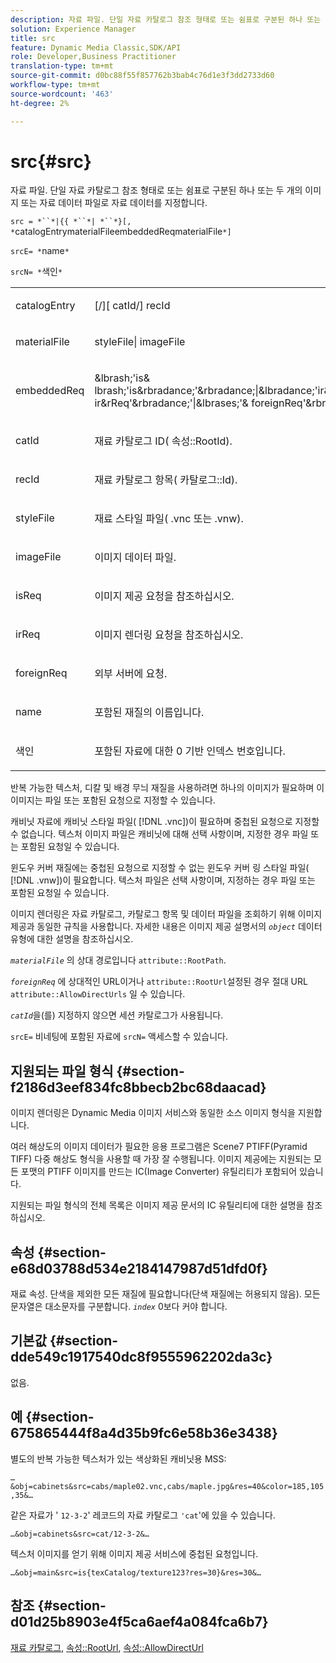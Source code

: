 ```yaml
---
description: 자료 파일. 단일 자료 카탈로그 참조 형태로 또는 쉼표로 구분된 하나 또는 두 개의 이미지 또는 자료 데이터 파일로 자료 데이터를 지정합니다.
solution: Experience Manager
title: src
feature: Dynamic Media Classic,SDK/API
role: Developer,Business Practitioner
translation-type: tm+mt
source-git-commit: d0bc88f55f857762b3bab4c76d1e3f3dd2733d60
workflow-type: tm+mt
source-wordcount: '463'
ht-degree: 2%

---
```



# src{#src}

자료 파일. 단일 자료 카탈로그 참조 형태로 또는 쉼표로 구분된 하나 또는 두 개의 이미지 또는 자료 데이터 파일로 자료 데이터를 지정합니다.

`src = *``*|{{ *``*| *``*}[, *`catalogEntrymaterialFileembeddedReqmaterialFile`*]`

`srcE= *`name`*`

`srcN= *`색인`*`

<table id="simpletable_A64C4F084C0A4DDCA45A921D4BD7AAEA"> 
 <tr class="strow"> 
  <td class="stentry"> <p><span class="varname"> catalogEntry</span> </p></td> 
  <td class="stentry"> <p><span class="codeph">[/][<span class="varname"> catId</span>/]<span class="varname"> recId</span></span> </p></td> 
 </tr> 
 <tr class="strow"> 
  <td class="stentry"> <span class="varname"> materialFile</span> </td> 
  <td class="stentry"> <p><span class="codeph"> <span class="varname"> styleFile</span>|<span class="varname"> imageFile</span></span> </p> </td> 
 </tr> 
 <tr class="strow"> 
  <td class="stentry"> <p><span class="varname"> embeddedReq</span> </p> </td> 
  <td class="stentry"> <p><span class="codeph">&amp;lbrash;'is&amp;<span class="varname"> lbrash;'is</span>&amp;rbradance;'&amp;rbradance;|&amp;lbradance;'ir&amp;lbrash;'<span class="varname"> ir&amp;rReq</span>'&amp;rbradance;'|&amp;lbrases;'&amp;<span class="varname"> foreignReq</span>'&amp;rbrace;'</span> </p></td> 
 </tr> 
 <tr class="strow"> 
  <td class="stentry"> <p><span class="varname"> catId</span> </p></td> 
  <td class="stentry"> <p>재료 카탈로그 ID(<span class="codeph"> 속성::RootId</span>). </p></td> 
 </tr> 
 <tr class="strow"> 
  <td class="stentry"> <p><span class="varname"> recId</span> </p></td> 
  <td class="stentry"> <p>재료 카탈로그 항목(<span class="codeph"> 카탈로그::Id</span>). </p></td> 
 </tr> 
 <tr class="strow"> 
  <td class="stentry"> <p><span class="varname"> styleFile</span> </p></td> 
  <td class="stentry"> <p>재료 스타일 파일(<span class="filepath"> .vnc</span> 또는 <span class="filepath"> .vnw</span>). </p></td> 
 </tr> 
 <tr class="strow"> 
  <td class="stentry"> <p><span class="varname"> imageFile</span> </p></td> 
  <td class="stentry"> <p>이미지 데이터 파일. </p></td> 
 </tr> 
 <tr class="strow"> 
  <td class="stentry"> <p><span class="varname"> isReq</span> </p></td> 
  <td class="stentry"> <p>이미지 제공 요청을 참조하십시오. </p></td> 
 </tr> 
 <tr class="strow"> 
  <td class="stentry"> <p><span class="varname"> irReq</span> </p></td> 
  <td class="stentry"> <p>이미지 렌더링 요청을 참조하십시오. </p></td> 
 </tr> 
 <tr class="strow"> 
  <td class="stentry"> <p><span class="varname"> foreignReq</span> </p></td> 
  <td class="stentry"> <p>외부 서버에 요청. </p></td> 
 </tr> 
 <tr class="strow"> 
  <td class="stentry"> <p><span class="varname"> name</span> </p></td> 
  <td class="stentry"> <p>포함된 재질의 이름입니다. </p></td> 
 </tr> 
 <tr class="strow"> 
  <td class="stentry"> <p><span class="varname"> 색인</span> </p></td> 
  <td class="stentry"> <p>포함된 자료에 대한 0 기반 인덱스 번호입니다. </p></td> 
 </tr> 
</table>

반복 가능한 텍스처, 디칼 및 배경 무늬 재질을 사용하려면 하나의 이미지가 필요하며 이 이미지는 파일 또는 포함된 요청으로 지정할 수 있습니다.

캐비닛 자료에 캐비닛 스타일 파일( [!DNL .vnc])이 필요하며 중첩된 요청으로 지정할 수 없습니다. 텍스처 이미지 파일은 캐비닛에 대해 선택 사항이며, 지정한 경우 파일 또는 포함된 요청일 수 있습니다.

윈도우 커버 재질에는 중첩된 요청으로 지정할 수 없는 윈도우 커버 링 스타일 파일( [!DNL .vnw])이 필요합니다. 텍스처 파일은 선택 사항이며, 지정하는 경우 파일 또는 포함된 요청일 수 있습니다.

이미지 렌더링은 자료 카탈로그, 카탈로그 항목 및 데이터 파일을 조회하기 위해 이미지 제공과 동일한 규칙을 사용합니다. 자세한 내용은 이미지 제공 설명서의 *`object`* 데이터 유형에 대한 설명을 참조하십시오.

*`materialFile`* 의 상대 경로입니다 `attribute::RootPath`.

*`foreignReq`* 에 상대적인 URL이거나  `attribute::RootUrl`설정된 경우 절대 URL `attribute::AllowDirectUrls` 일 수 있습니다.

*`catId`*&#x200B;을(를) 지정하지 않으면 세션 카탈로그가 사용됩니다.

`srcE=` 비네팅에 포함된 자료에  `srcN=` 액세스할 수 있습니다.

## 지원되는 파일 형식 {#section-f2186d3eef834fc8bbecb2bc68daacad}

이미지 렌더링은 Dynamic Media 이미지 서비스와 동일한 소스 이미지 형식을 지원합니다.

여러 해상도의 이미지 데이터가 필요한 응용 프로그램은 Scene7 PTIFF(Pyramid TIFF) 다중 해상도 형식을 사용할 때 가장 잘 수행됩니다. 이미지 제공에는 지원되는 모든 포맷의 PTIFF 이미지를 만드는 IC(Image Converter) 유틸리티가 포함되어 있습니다.

지원되는 파일 형식의 전체 목록은 이미지 제공 문서의 IC 유틸리티에 대한 설명을 참조하십시오.

## 속성 {#section-e68d03788d534e2184147987d51dfd0f}

재료 속성. 단색을 제외한 모든 재질에 필요합니다(단색 재질에는 허용되지 않음). 모든 문자열은 대소문자를 구분합니다. *`index`* 0보다 커야 합니다.

## 기본값 {#section-dde549c1917540dc8f9555962202da3c}

없음.

## 예 {#section-675865444f8a4d35b9fc6e58b36e3438}

별도의 반복 가능한 텍스처가 있는 색상화된 캐비닛용 MSS:

`…&obj=cabinets&src=cabs/maple02.vnc,cabs/maple.jpg&res=40&color=185,105,35&…`

같은 자료가 &#39; `12-3-2`&#39; 레코드의 자료 카탈로그 `'cat`&#39;에 있을 수 있습니다.

`…&obj=cabinets&src=cat/12-3-2&…`

텍스처 이미지를 얻기 위해 이미지 제공 서비스에 중첩된 요청입니다.

`…&obj=main&src=is{texCatalog/texture123?res=30}&res=30&…`

## 참조 {#section-d01d25b8903e4f5ca6aef4a084fca6b7}

[재료 카탈로그](../../../../../ir-api/http-protocol/image-rendering-api-ref/c-ir-http-protocol-ref/c-ir-http-protocol-syntax-and-features/c-ir-http-material-catalogs/c-ir-http-material-catalogs.md#concept-772742c1688f420a88a56f5136ad1db2),  [속성::RootUrl](../../../../../ir-api/material-cat/image-rendering-api-ref/c-ir-material-catalog/c-ir-attributes-reference/r-ir-rooturl.md#reference-b8d706a573814802bd6794223cc78402),  [속성::AllowDirectUrl](../../../../../ir-api/material-cat/image-rendering-api-ref/c-ir-material-catalog/c-ir-attributes-reference/r-ir-allowdirecturls.md#reference-02000c0f3c494292bad8425d06268882)
